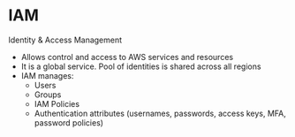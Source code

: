# IAM

Identity & Access Management

- Allows control and access to AWS services and resources
- It is a global service. Pool of identities is shared across all regions
- IAM manages:
  - Users
  - Groups
  - IAM Policies
  - Authentication attributes (usernames, passwords, access keys, MFA, password policies)
